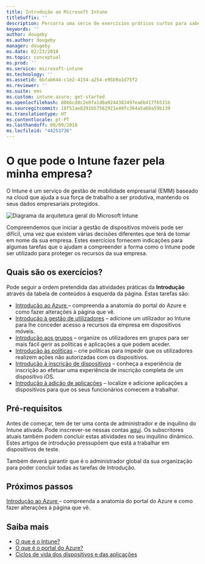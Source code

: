 ```yaml
---
title: Introdução ao Microsoft Intune
titleSuffix: ''
description: Percorra uma série de exercícios práticos curtos para saber mais sobre o Intune.
keywords: ''
author: dougeby
ms.author: dougeby
manager: dougeby
ms.date: 02/23/2018
ms.topic: conceptual
ms.prod: ''
ms.service: microsoft-intune
ms.technology: ''
ms.assetid: 6bfab644-c1e2-4154-a254-e95b9a1d75f2
ms.reviewer: ''
ms.suite: ems
ms.custom: intune-azure; get-started
ms.openlocfilehash: 8066cd8c2e0fa1d0a9244383497ea6b417f6531b
ms.sourcegitcommit: 18f51ae8291b57562921e40fc364a5a60a59b139
ms.translationtype: HT
ms.contentlocale: pt-PT
ms.lasthandoff: 09/09/2018
ms.locfileid: "44253736"
---
```

# <a name="what-can-intune-do-for-my-company"></a>O que pode o Intune fazer pela minha empresa?

O Intune é um serviço de gestão de mobilidade empresarial (EMM) baseado na cloud que ajuda a sua força de trabalho a ser produtiva, mantendo os seus dados empresariais protegidos.

![Diagrama da arquitetura geral do Microsoft Intune](/intune/media/intunearchitecture.svg)

Compreendemos que iniciar a gestão de dispositivos móveis pode ser difícil, uma vez que existem várias decisões diferentes que terá de tomar em nome da sua empresa. Estes exercícios fornecem indicações para algumas tarefas que o ajudam a compreender a forma como o Intune pode ser utilizado para proteger os recursos da sua empresa.

## <a name="what-are-the-exercises"></a>Quais são os exercícios?

Pode seguir a ordem pretendida das atividades práticas da __Introdução__ através da tabela de conteúdos à esquerda da página. Estas tarefas são:

* [Introdução ao Azure ](get-started-azure.md) – compreenda a anatomia do portal do Azure e como fazer alterações à página que vê.
* [Introdução à gestão de utilizadores](get-started-users.md) – adicione um utilizador ao Intune para lhe conceder acesso a recursos da empresa em dispositivos móveis.
* [Introdução aos grupos](get-started-groups.md) – organize os utilizadores em grupos para ser mais fácil gerir as políticas e aplicações a que podem aceder.
* [Introdução às políticas](get-started-policies.md) – crie políticas para impedir que os utilizadores realizem ações não autorizadas com os dispositivos.
* [Introdução à inscrição de dispositivos](get-started-enroll.md) – conheça a experiência de inscrição ao efetuar uma experiência de inscrição completa de um dispositivo iOS.
* [Introdução à adição de aplicações](get-started-apps.md) – localize e adicione aplicações a dispositivos para que os seus funcionários comecem a trabalhar.

## <a name="prerequisites"></a>Pré-requisitos

Antes de começar, tem de ter uma conta de administrador e de inquilino do Intune ativada. Pode inscrever-se nessas contas [aqui](https://portal.office.com/Signup/Signup.aspx?OfferId=40BE278A-DFD1-470a-9EF7-9F2596EA7FF9&dl=INTUNE_A&ali=1#0%20). Os subscritores atuais também podem concluir estas atividades no seu inquilino dinâmico. Estes artigos de introdução pressupõem que está a trabalhar em dispositivos de teste.

Também deverá garantir que é o administrador global da sua organização para poder concluir todas as tarefas de Introdução.

## <a name="next-steps"></a>Próximos passos

[Introdução ao Azure ](get-started-azure.md) – compreenda a anatomia do portal do Azure e como fazer alterações à página que vê.

## <a name="learn-more"></a>Saiba mais

* [O que é o Intune?](introduction-intune.md)
* [O que é o portal do Azure?](what-is-intune.md)
* [Ciclos de vida dos dispositivos e das aplicações](introduction-device-app-lifecycles.md)

